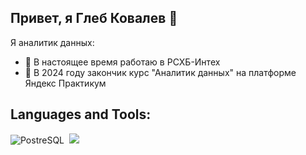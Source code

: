 ## Привет, я Глеб Ковалев  👋

Я аналитик данных:

- 🔭 В настоящее время работаю в РСХБ-Интех
- 🌱 В 2024 году закончик курс "Аналитик данных" на платформе Яндекс Практикум

## Languages and Tools:
  <img src="https://cdn.jsdelivr.net/gh/devicons/devicon@latest/icons//-.svg" title="PostreSQL" />&nbsp;
   <img src="https://cdn.jsdelivr.net/gh/devicons/devicon@latest/icons/python/python-original-wordmark.svg" />
          
